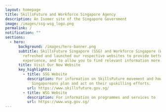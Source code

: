 ```yaml
---
layout: homepage
title: SkillsFuture and Workforce Singapore Agency
description: An Isomer site of the Singapore Government
image: /images/ssg-wsg_logo.png
permalink: /
notification: ""
sections:
  - hero:
      background: /images/hero-banner.png
      subtitle: SkillsFuture Singapore (SSG) and Workforce Singapore (WSG) have
        refreshed and launched our respective websites to provide better user
        experience, and to allow you to find relevant information more readily!
      title: Visit Our New Website
      key_highlights:
        - title: SSG Website
          description: For information on SkillsFuture movement and how it helps
            Singaporeans plan and act on their upskilling efforts.
          url: https://www.skillsfuture.gov.sg/
        - title: WSG Website
          description: For information on programmes and services to 
          url: https://www.wsg.gov.sg/
---
```



